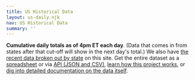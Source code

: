 ```yaml
---
title: US Historical Data
layout: us-daily.njk
nav: US Historical Data
summary: ''
---
```

**Cumulative daily totals as of 4pm ET each day**. (Data that comes in from states after that cut-off will show in the next day's total.) We also have [the recent data broken out by state](https://covidtracking.com/data/) on this site. Get the entire dataset as a [spreadsheet](https://docs.google.com/spreadsheets/u/2/d/e/2PACX-1vRwAqp96T9sYYq2-i7Tj0pvTf6XVHjDSMIKBdZHXiCGGdNC0ypEU9NbngS8mxea55JuCFuua1MUeOj5/pubhtml) or via [API (JSON and CSV)](https://covidtracking.com/api/), [learn how this project works](https://covidtracking.com/about-tracker/), or [dig into detailed documentation on the data itself](https://covidtracking.com/newsroom-expert-faq/).